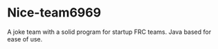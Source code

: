# Nice-team6969
A joke team with a solid program for startup FRC teams. Java based for ease of use.
